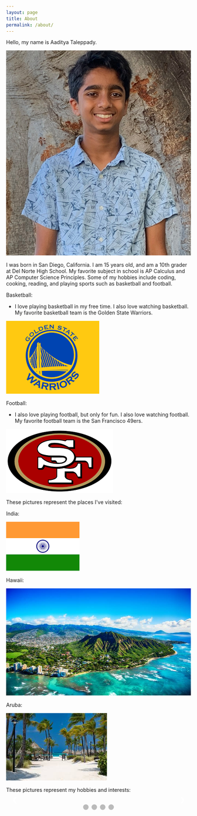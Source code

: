 ```yaml
---
layout: page
title: About
permalink: /about/
---
```


Hello, my name is Aaditya Taleppady.

<img src="../images/full_picture.png">

I was born in San Diego, California. I am 15 years old, and am a 10th grader at Del Norte High School. My favorite subject in school is AP Calculus and AP Computer Science Principles. Some of my hobbies include coding, cooking, reading, and playing sports such as basketball and football.

Basketball:

- I love playing basketball in my free time. I also love watching basketball. My favorite basketball team is the Golden State Warriors.

<img src="../images/gsw_logo.png">


Football:

- I also love playing football, but only for fun. I also love watching football. My favorite football team is the San Francisco 49ers.

<img src="../images/49ers_logo.png">


These pictures represent the places I've visited:

<p>India:</p>
<img src="../images/indiaflag.png">

<p>Hawaii:</p>
<img src="../images/hawaii_image.jpg">

<p>Aruba:</p>
<img src="../images/aruba.jpg">



These pictures represent my hobbies and interests:


 <style>
        /* Slideshow container */
        .slideshow-container {
            max-width: 1000px;
            position: relative;
            margin: auto;
        }

        /* Hide the images by default */
        .mySlides {
            display: none;
        }

        /* Image style */
        .mySlides img {
            width: 100%;
            border-radius: 5px;
        }

        /* Next & previous buttons */
        .prev, .next {
            cursor: pointer;
            position: absolute;
            top: 50%;
            width: auto;
            padding: 16px;
            margin-top: -22px;
            color: white;
            font-weight: bold;
            font-size: 18px;
            transition: 0.6s ease;
            border-radius: 0 3px 3px 0;
            user-select: none;
        }

        /* Position the "next button" to the right */
        .next {
            right: 0;
            border-radius: 3px 0 0 3px;
        }

        /* Caption text */
        .text {
            color: #f2f2f2;
            font-size: 15px;
            padding: 8px 12px;
            position: absolute;
            bottom: 8px;
            width: 100%;
            text-align: center;
        }

        /* Number text (1/3 etc) */
        .numbertext {
            color: #f2f2f2;
            font-size: 12px;
            padding: 8px 12px;
            position: absolute;
            top: 0;
        }

        /* Dots/bullets/indicators */
        .dot {
            cursor: pointer;
            height: 15px;
            width: 15px;
            margin: 0 2px;
            background-color: #bbb;
            border-radius: 50%;
            display: inline-block;
            transition: background-color 0.6s ease;
        }

        .active, .dot:hover {
            background-color: #717171;
        }

        /* Fading animation */
        .fade {
            animation-name: fade;
            animation-duration: 1.5s;
        }

        @keyframes fade {
            from {opacity: .4}
            to {opacity: 1}
        }
    </style>


<div class="slideshow-container">

<div class="mySlides fade">
    <div class="numbertext">1 / 4</div>
    <img src="../images/basketball.jpg" alt="Image 1">
    <div class="text">Basketball</div>
</div>

<div class="mySlides fade">
    <div class="numbertext">2 / 4</div>
    <img src="../images/coding.jpg" alt="Image 2">
    <div class="text">Coding</div>
</div>

<div class="mySlides fade">
    <div class="numbertext">3 / 4</div>
    <img src="../images/cooking.jpg" alt="Image 3">
    <div class="text">Cooking</div>
</div>

<div class="mySlides fade">
    <div class="numbertext">4 / 4</div>
    <img src="../images/football.jpg" alt="Image 4">
    <div class="text">Football</div>
</div>

<!-- Next and previous buttons -->
<a class="prev" onclick="plusSlides(-1)">&#10094;</a>
<a class="next" onclick="plusSlides(1)">&#10095;</a>

</div>

<br>

<!-- The dots/circles -->
<div style="text-align:center">
    <span class="dot" onclick="currentSlide(1)"></span> 
    <span class="dot" onclick="currentSlide(2)"></span> 
    <span class="dot" onclick="currentSlide(3)"></span>
    <span class="dot" onclick="currentSlide(4)"></span> 
</div>

<script>
    let slideIndex = 0;
    showSlides();

    function showSlides() {
        let i;
        let slides = document.getElementsByClassName("mySlides");
        let dots = document.getElementsByClassName("dot");
        for (i = 0; i < slides.length; i++) {
            slides[i].style.display = "none";  
        }
        slideIndex++;
        if (slideIndex > slides.length) {slideIndex = 1}    
        for (i = 0; i < dots.length; i++) {
            dots[i].className = dots[i].className.replace(" active", "");
        }
        slides[slideIndex-1].style.display = "block";  
        dots[slideIndex-1].className += " active";
        setTimeout(showSlides, 3000); // Change image every 3 seconds
    }

    function plusSlides(n) {
        slideIndex += n - 1;
        showSlides();
    }

    function currentSlide(n) {
        slideIndex = n - 1;
        showSlides();
    }
</script>